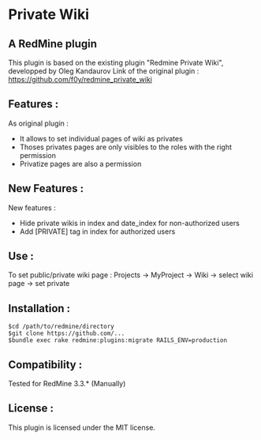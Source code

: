 # Private Wiki
## A RedMine plugin

This plugin is based on the existing plugin "Redmine Private  Wiki", developped  by Oleg Kandaurov
Link of the original plugin : https://github.com/f0y/redmine_private_wiki

## Features :

As original plugin :
* It allows to set individual pages of wiki as privates
* Thoses privates pages are only visibles to the roles with the right permission
* Privatize pages are also a permission

## New Features :

New features :
* Hide private wikis in index and date_index for non-authorized users 
* Add [PRIVATE] tag in index for authorized users

## Use :

To set public/private wiki page :
	Projects -> MyProject -> Wiki -> select wiki page -> set private

## Installation :

	$cd /path/to/redmine/directory
	$git clone https://github.com/...
	$bundle exec rake redmine:plugins:migrate RAILS_ENV=production

## Compatibility :
Tested for RedMine 3.3.* (Manually)

## License :
This plugin is licensed under the MIT license.




